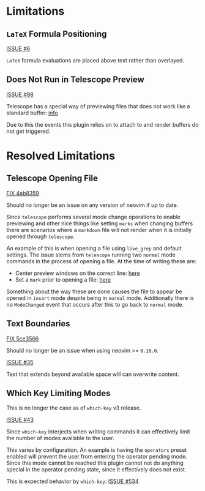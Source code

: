 # Limitations

## `LaTeX` Formula Positioning

[ISSUE #6](https://github.com/MeanderingProgrammer/markdown.nvim/issues/6)

`LaTeX` formula evaluations are placed above text rather than overlayed.

## Does Not Run in Telescope Preview

[ISSUE #98](https://github.com/MeanderingProgrammer/markdown.nvim/issues/98)

Telescope has a special way of previewing files that does not work like a
standard buffer: [info](https://github.com/nvim-telescope/telescope.nvim?tab=readme-ov-file#previewers)

Due to this the events this plugin relies on to attach to and render buffers
do not get triggered.

# Resolved Limitations

## Telescope Opening File

[FIX 4ab8359](https://github.com/MeanderingProgrammer/markdown.nvim/commit/4ab835985de62b46b6785ae160f5f709b77a0f92)

Should no longer be an issue on any version of neovim if up to date.

Since `telescope` performs several mode change operations to enable previewing and
other nice things like setting `marks` when changing buffers there are scenarios
where a `markdown` file will not render when it is initially opened through `telescope`.

An example of this is when opening a file using `live_grep` and default settings.
The issue stems from `telescope` running two `normal` mode commands in the process
of opening a file. At the time of writing these are:

- Center preview windows on the correct line: [here](https://github.com/nvim-telescope/telescope.nvim/blob/master/lua/telescope/previewers/buffer_previewer.lua#L549)
- Set a `mark` prior to opening a file: [here](https://github.com/nvim-telescope/telescope.nvim/blob/master/lua/telescope/actions/set.lua#L177)

Something about the way these are done causes the file to appear be opened in `insert`
mode despite being in `normal` mode. Additionally there is no `ModeChanged` event
that occurs after this to go back to `normal` mode.

## Text Boundaries

[FIX 5ce3566](https://github.com/MeanderingProgrammer/markdown.nvim/commit/5ce35662725b1024c6dddc8d0bc03befc5abc878)

Should no longer be an issue when using neovim >= `0.10.0`.

[ISSUE #35](https://github.com/MeanderingProgrammer/markdown.nvim/issues/35)

Text that extends beyond available space will can overwrite content.

## Which Key Limiting Modes

This is no longer the case as of `which-key` v3 release.

[ISSUE #43](https://github.com/MeanderingProgrammer/markdown.nvim/issues/43)

Since `which-key` interjects when writing commands it can effectively limit the
number of modes available to the user.

This varies by configuration. An example is having the `operators` preset enabled
will prevent the user from entering the operator pending mode. Since this mode cannot
be reached this plugin cannot not do anything special in the operator pending state,
since it effectively does not exist.

This is expected behavior by `which-key`: [ISSUE #534](https://github.com/folke/which-key.nvim/issues/534)
